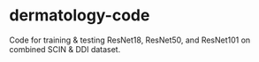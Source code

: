 # dermatology-code

Code for training & testing ResNet18, ResNet50, and ResNet101 on combined SCIN & DDI dataset.